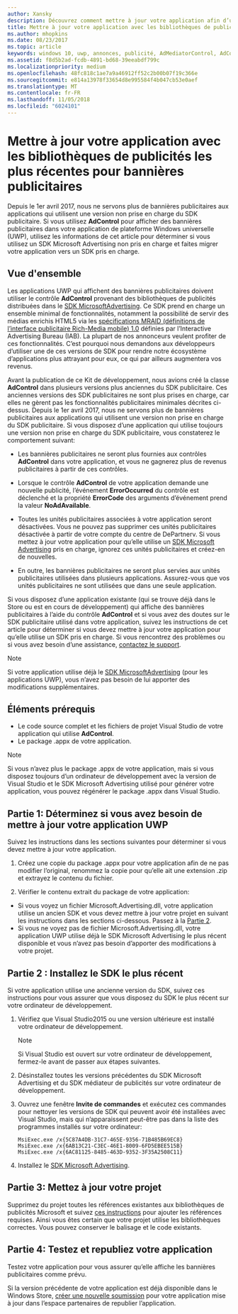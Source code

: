```yaml
---
author: Xansky
description: Découvrez comment mettre à jour votre application afin d’utiliser les bibliothèques de publicités Microsoft les plus récentes prises en charge et assurez-vous que votre application continue à recevoir des bannières publicitaires.
title: Mettre à jour votre application avec les bibliothèques de publicités les plus récentes
ms.author: mhopkins
ms.date: 08/23/2017
ms.topic: article
keywords: windows 10, uwp, annonces, publicité, AdMediatorControl, AdControl, migrer
ms.assetid: f8d5b2ad-fcdb-4891-bd68-39eeabdf799c
ms.localizationpriority: medium
ms.openlocfilehash: 48fc818c1ae7a9a46912ff52c2b00b07f19c366e
ms.sourcegitcommit: e814a13978f33654d8e995584f4b047cb53e0aef
ms.translationtype: MT
ms.contentlocale: fr-FR
ms.lasthandoff: 11/05/2018
ms.locfileid: "6024101"
---
```

# <a name="update-your-app-to-the-latest-advertising-libraries-for-banner-ads"></a>Mettre à jour votre application avec les bibliothèques de publicités les plus récentes pour bannières publicitaires

Depuis le 1er avril 2017, nous ne servons plus de bannières publicitaires aux applications qui utilisent une version non prise en charge du SDK publicitaire. Si vous utilisez **AdControl** pour afficher des bannières publicitaires dans votre application de plateforme Windows universelle (UWP), utilisez les informations de cet article pour déterminer si vous utilisez un SDK Microsoft Advertising non pris en charge et faites migrer votre application vers un SDK pris en charge.

## <a name="overview"></a>Vue d'ensemble

Les applications UWP qui affichent des bannières publicitaires doivent utiliser le contrôle **AdControl** provenant des bibliothèques de publicités distribuées dans le [SDK MicrosoftAdvertising](http://aka.ms/ads-sdk-uwp). Ce SDK prend en charge un ensemble minimal de fonctionnalités, notamment la possibilité de servir des médias enrichis HTML5 via les [spécifications MRAID (définitions de l’interface publicitaire Rich-Media mobile) 1.0](http://www.iab.com/wp-content/uploads/2015/08/IAB_MRAID_VersionOne.pdf) définies par l’Interactive Advertising Bureau (IAB). La plupart de nos annonceurs veulent profiter de ces fonctionnalités. C’est pourquoi nous demandons aux développeurs d’utiliser une de ces versions de SDK pour rendre notre écosystème d’applications plus attrayant pour eux, ce qui par ailleurs augmentera vos revenus.

Avant la publication de ce Kit de développement, nous avions créé la classe **AdControl** dans plusieurs versions plus anciennes du SDK publicitaire. Ces anciennes versions des SDK publicitaires ne sont plus prises en charge, car elles ne gèrent pas les fonctionnalités publicitaires minimales décrites ci-dessus. Depuis le 1er avril 2017, nous ne servons plus de bannières publicitaires aux applications qui utilisent une version non prise en charge du SDK publicitaire. Si vous disposez d’une application qui utilise toujours une version non prise en charge du SDK publicitaire, vous constaterez le comportement suivant:

* Les bannières publicitaires ne seront plus fournies aux contrôles **AdControl** dans votre application, et vous ne gagnerez plus de revenus publicitaires à partir de ces contrôles.

* Lorsque le contrôle **AdControl** de votre application demande une nouvelle publicité, l’événement **ErrorOccurred** du contrôle est déclenché et la propriété **ErrorCode** des arguments d’événement prend la valeur **NoAdAvailable**.

* Toutes les unités publicitaires associées à votre application seront désactivées. Vous ne pouvez pas supprimer ces unités publicitaires désactivée à partir de votre compte du centre de DePartnerv. Si vous mettez à jour votre application pour qu’elle utilise un [SDK Microsoft Advertising](http://aka.ms/ads-sdk-uwp) pris en charge, ignorez ces unités publicitaires et créez-en de nouvelles.

* En outre, les bannières publicitaires ne seront plus servies aux unités publicitaires utilisées dans plusieurs applications. Assurez-vous que vos unités publicitaires ne sont utilisées que dans une seule application.

Si vous disposez d’une application existante (qui se trouve déjà dans le Store ou est en cours de développement) qui affiche des bannières publicitaires à l’aide du contrôle **AdControl** et si vous avez des doutes sur le SDK publicitaire utilisé dans votre application, suivez les instructions de cet article pour déterminer si vous devez mettre à jour votre application pour qu’elle utilise un SDK pris en charge. Si vous rencontrez des problèmes ou si vous avez besoin d’une assistance, [contactez le support](http://go.microsoft.com/fwlink/?LinkId=393643).

> [!NOTE]
> Si votre application utilise déjà le [SDK MicrosoftAdvertising](http://aka.ms/ads-sdk-uwp) (pour les applications UWP), vous n’avez pas besoin de lui apporter des modifications supplémentaires.

## <a name="prerequisites"></a>Éléments prérequis

* Le code source complet et les fichiers de projet Visual Studio de votre application qui utilise **AdControl**.
* Le package .appx de votre application.

> [!NOTE]
> Si vous n’avez plus le package .appx de votre application, mais si vous disposez toujours d’un ordinateur de développement avec la version de Visual Studio et le SDK Microsoft Advertising utilisé pour générer votre application, vous pouvez régénérer le package .appx dans Visual Studio.

<span id="part-1" />

## <a name="part-1-determine-whether-you-need-to-update-your-uwp-app"></a>Partie 1: Déterminez si vous avez besoin de mettre à jour votre application UWP

Suivez les instructions dans les sections suivantes pour déterminer si vous devez mettre à jour votre application.

1. Créez une copie du package .appx pour votre application afin de ne pas modifier l’original, renommez la copie pour qu’elle ait une extension .zip et extrayez le contenu du fichier.

2. Vérifier le contenu extrait du package de votre application:
  * Si vous voyez un fichier Microsoft.Advertising.dll, votre application utilise un ancien SDK et vous devez mettre à jour votre projet en suivant les instructions dans les sections ci-dessous. Passez à la [Partie 2](update-your-app-to-the-latest-advertising-libraries.md#part-2).
  * Si vous ne voyez pas de fichier Microsoft.Advertising.dll, votre application UWP utilise déjà le SDK Microsoft Advertising le plus récent disponible et vous n’avez pas besoin d’apporter des modifications à votre projet.


<span id="part-2" />

## <a name="part-2-install-the-latest-sdk"></a>Partie 2 : Installez le SDK le plus récent

Si votre application utilise une ancienne version du SDK, suivez ces instructions pour vous assurer que vous disposez du SDK le plus récent sur votre ordinateur de développement.

1. Vérifiez que Visual Studio2015 ou une version ultérieure est installé votre ordinateur de développement.
    > [!NOTE]
    > Si Visual Studio est ouvert sur votre ordinateur de développement, fermez-le avant de passer aux étapes suivantes.

1.  Désinstallez toutes les versions précédentes du SDK Microsoft Advertising et du SDK médiateur de publicités sur votre ordinateur de développement.

2.  Ouvrez une fenêtre **Invite de commandes** et exécutez ces commandes pour nettoyer les versions de SDK qui peuvent avoir été installées avec Visual Studio, mais qui n’apparaissent peut-être pas dans la liste des programmes installés sur votre ordinateur:
    ```syntax
    MsiExec.exe /x{5C87A4DB-31C7-465E-9356-71B485B69EC8}
    MsiExec.exe /x{6AB13C21-C3EC-46E1-8009-6FD5EBEE515B}
    MsiExec.exe /x{6AC81125-8485-463D-9352-3F35A2508C11}
    ```

3.  Installez le [SDK Microsoft Advertising](http://aka.ms/ads-sdk-uwp).

## <a name="part-3-update-your-project"></a>Partie 3: Mettez à jour votre projet

Supprimez du projet toutes les références existantes aux bibliothèques de publicités Microsoft et suivez [ces instructions](install-the-microsoft-advertising-libraries.md#reference) pour ajouter les références requises. Ainsi vous êtes certain que votre projet utilise les bibliothèques correctes. Vous pouvez conserver le balisage et le code existants.

## <a name="part-4-test-and-republish-your-app"></a>Partie 4: Testez et republiez votre application

Testez votre application pour vous assurer qu’elle affiche les bannières publicitaires comme prévu.

Si la version précédente de votre application est déjà disponible dans le Windows Store, [créer une nouvelle soumission](../publish/app-submissions.md) pour votre application mise à jour dans l’espace partenaires de republier l’application.
